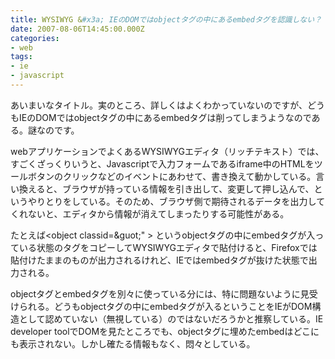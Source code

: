 ```yaml
---
title: WYSIWYG &#x3a; IEのDOMではobjectタグの中にあるembedタグを認識しない？
date: 2007-08-06T14:45:00.000Z
categories:
- web
tags:
- ie
- javascript
---
```

あいまいなタイトル。実のところ、詳しくはよくわかっていないのですが、どうもIEのDOMではobjectタグの中にあるembedタグは削ってしまうようなのである。謎なのです。

webアプリケーションでよくあるWYSIWYGエディタ（リッチテキスト）では、すごくざっくりいうと、Javascriptで入力フォームであるiframe中のHTMLをツールボタンのクリックなどのイベントにあわせて、書き換えて動かしている。言い換えると、ブラウザが持っている情報を引き出して、変更して押し込んで、というやりとりをしている。そのため、ブラウザ側で期待されるデータを出力してくれないと、エディタから情報が消えてしまったりする可能性がある。

<!-- more -->

たとえば<object classid=&guot;" ><embed></embed></object> というobjectタグの中にembedタグが入っている状態のタグをコピーしてWYSIWYGエディタで貼付けると、Firefoxでは貼付けたままのものが出力されるけれど、IEではembedタグが抜けた状態で出力される。

objectタグとembedタグを別々に使っている分には、特に問題ないように見受けられる。どうもobjectタグの中にembedタグが入るということをIEがDOM構造として認めていない（無視している）のではないだろうかと推察している。IE developer toolでDOMを見たところでも、objectタグに埋めたembedはどこにも表示されない。しかし確たる情報もなく、悶々としている。
